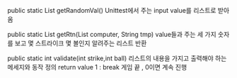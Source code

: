 public static List<Integer> getRandomVal()
Unittest에서 주는 input value를 리스트로 받아옴

public static List<Integer> getRtn(List<Integer> computer, String tmp)
value들과 주는 세 가지 숫자를 보고 몇 스트라이크 몇 볼인지 알려주는 리스트 반환

public static int validate(int strike,int ball)
리스트의 내용을 가지고 출력해야 하는 메세지와 동작 정의 
return value 1 : break 게임 끝 , 0이면 계속 진행
